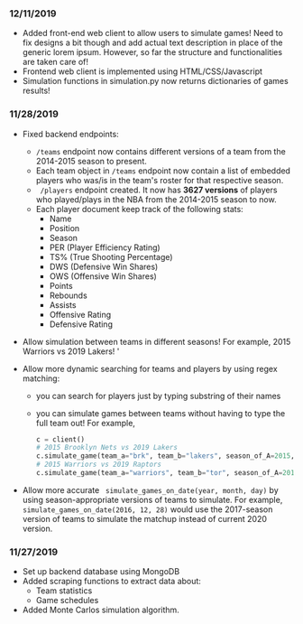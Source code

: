 ### 12/11/2019
* Added front-end web client to allow users to simulate games! Need to fix designs a bit though and add actual text description in place of the generic lorem ipsum. However, so far the structure and functionalities are taken care of!
* Frontend web client is implemented using HTML/CSS/Javascript
* Simulation functions in simulation.py now returns dictionaries of games results! 


### 11/28/2019
* Fixed backend endpoints:
  * ```/teams``` endpoint now contains different versions of a team from the 2014-2015 season to present.
  * Each team object in ```/teams``` endpoint now contain a list of embedded players who was/is in the team's roster for that respective season.
  * ``` /players``` endpoint created. It now has **3627 versions** of players who played/plays in the NBA from the 2014-2015 season to now.
  * Each player document keep track of the following stats:
    * Name
    * Position
    * Season
    * PER (Player Efficiency Rating)
    * TS% (True Shooting Percentage)
    * DWS (Defensive Win Shares)
    * OWS (Offensive Win Shares)
    * Points 
    * Rebounds
    * Assists
    * Offensive Rating
    * Defensive Rating
    
* Allow simulation between teams in different seasons! For example, 2015 Warriors vs 2019 Lakers! '
* Allow more dynamic searching for teams and players by using regex matching:
  * you can search for players just by typing substring of their names 
  * you can simulate games between teams without having to type the full team out! For example,
    
    ```python  
    c = client()
    # 2015 Brooklyn Nets vs 2019 Lakers
    c.simulate_game(team_a="brk", team_b="lakers", season_of_A=2015, season_of_B=2019)
    # 2015 Warriors vs 2019 Raptors
    c.simulate_game(team_a="warriors", team_b="tor", season_of_A=2015, season_of_B=2019)
    ```
 * Allow more accurate ``` simulate_games_on_date(year, month, day)``` by using season-appropriate versions of teams to simulate. 
 For example, ``` simulate_games_on_date(2016, 12, 28)``` would use the 2017-season version of teams to simulate the matchup instead
 of current 2020 version.

### 11/27/2019
* Set up backend database using MongoDB
* Added scraping functions to extract data about:
    * Team statistics
    * Game schedules 
* Added Monte Carlos simulation algorithm.
